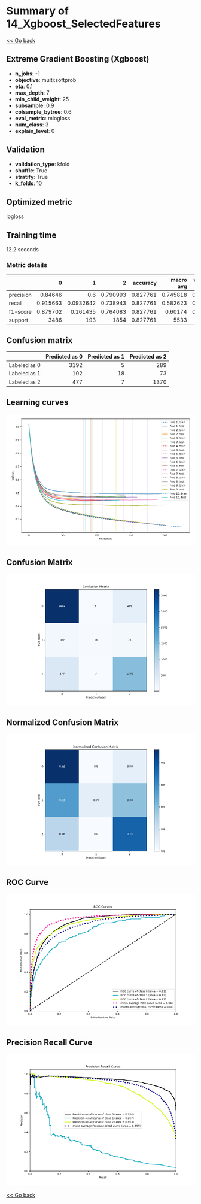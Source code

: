 # Summary of 14_Xgboost_SelectedFeatures

[<< Go back](../README.md)


## Extreme Gradient Boosting (Xgboost)
- **n_jobs**: -1
- **objective**: multi:softprob
- **eta**: 0.1
- **max_depth**: 7
- **min_child_weight**: 25
- **subsample**: 0.9
- **colsample_bytree**: 0.6
- **eval_metric**: mlogloss
- **num_class**: 3
- **explain_level**: 0

## Validation
 - **validation_type**: kfold
 - **shuffle**: True
 - **stratify**: True
 - **k_folds**: 10

## Optimized metric
logloss

## Training time

12.2 seconds

### Metric details
|           |           0 |           1 |           2 |   accuracy |   macro avg |   weighted avg |   logloss |
|:----------|------------:|------------:|------------:|-----------:|------------:|---------------:|----------:|
| precision |    0.84646  |   0.6       |    0.790993 |   0.827761 |    0.745818 |       0.819277 |  0.448361 |
| recall    |    0.915663 |   0.0932642 |    0.738943 |   0.827761 |    0.582623 |       0.827761 |  0.448361 |
| f1-score  |    0.879702 |   0.161435  |    0.764083 |   0.827761 |    0.60174  |       0.815906 |  0.448361 |
| support   | 3486        | 193         | 1854        |   0.827761 | 5533        |    5533        |  0.448361 |


## Confusion matrix
|              |   Predicted as 0 |   Predicted as 1 |   Predicted as 2 |
|:-------------|-----------------:|-----------------:|-----------------:|
| Labeled as 0 |             3192 |                5 |              289 |
| Labeled as 1 |              102 |               18 |               73 |
| Labeled as 2 |              477 |                7 |             1370 |

## Learning curves
![Learning curves](learning_curves.png)
## Confusion Matrix

![Confusion Matrix](confusion_matrix.png)


## Normalized Confusion Matrix

![Normalized Confusion Matrix](confusion_matrix_normalized.png)


## ROC Curve

![ROC Curve](roc_curve.png)


## Precision Recall Curve

![Precision Recall Curve](precision_recall_curve.png)



[<< Go back](../README.md)
